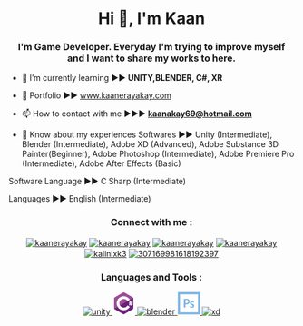 <h1 align="center">Hi 🥴, I'm Kaan</h1>
<h3 align="center">I'm Game Developer. Everyday I'm trying to improve myself and I want to share my works to here.</h3>

- 🌱 I’m currently learning ▶▶ **UNITY,BLENDER, C#, XR**

- 📝 Portfolio ▶▶ www.kaanerayakay.com

- 📫 How to contact with me ▶▶▶ **kaanakay69@hotmail.com**

- 📄 Know about my experiences 
Softwares ▶▶  Unity (Intermediate), Blender (Intermediate), Adobe XD (Advanced), Adobe Substance 3D Painter(Beginner), Adobe Photoshop (Intermediate), Adobe Premiere Pro (Intermediate), Adobe After Effects (Basic)

Software Language ▶▶ C Sharp (Intermediate)

Languages ▶▶ English (Intermediate)

<h3 align="center">Connect with me :</h3>
<p align="center">
  <a href="https://linkedin.com/in/kaanerayakay" target="blank"><img align="center" src="https://raw.githubusercontent.com/rahuldkjain/github-profile-readme-generator/master/src/images/icons/Social/linked-in-alt.svg" alt="kaanerayakay" height="30" width="40" /></a>
<a href="https://www.behance.net/kaanerayakay" target="blank"><img align="center" src="https://raw.githubusercontent.com/rahuldkjain/github-profile-readme-generator/master/src/images/icons/Social/behance.svg" alt="kaanerayakay" height="30" width="40" /></a>
<a href="https://www.youtube.com/c/kaanerayakay" target="blank"><img align="center" src="https://raw.githubusercontent.com/rahuldkjain/github-profile-readme-generator/master/src/images/icons/Social/youtube.svg" alt="kaanerayakay" height="30" width="40" /></a>
<a href="https://instagram.com/kaanerayakay" target="blank"><img align="center" src="https://raw.githubusercontent.com/rahuldkjain/github-profile-readme-generator/master/src/images/icons/Social/instagram.svg" alt="kaanerayakay" height="30" width="40" /></a>
<a href="https://twitter.com/kalinixk3" target="blank"><img align="center" src="https://raw.githubusercontent.com/rahuldkjain/github-profile-readme-generator/master/src/images/icons/Social/twitter.svg" alt="kalinixk3" height="30" width="40" /></a>
<a href="https://discordapp.com/users/307169981618192397 target="blank"><img align="center" src="https://raw.githubusercontent.com/rahuldkjain/github-profile-readme-generator/master/src/images/icons/Social/discord.svg" alt="307169981618192397" height="30" width="40" /></a>
</p>

<h3 align="center">Languages and Tools :</h3>
<p align="center"> <a href="https://unity.com/" target="_blank" rel="noreferrer"> <img src="https://www.vectorlogo.zone/logos/unity3d/unity3d-icon.svg" alt="unity" width="40" height="40"/> </a> <a href="https://www.w3schools.com/cs/" target="_blank" rel="noreferrer"> <img src="https://raw.githubusercontent.com/devicons/devicon/master/icons/csharp/csharp-original.svg" alt="csharp" width="40" height="40"/> </a> <a href="https://www.blender.org/" target="_blank" rel="noreferrer"> <img src="https://download.blender.org/branding/community/blender_community_badge_white.svg" alt="blender" width="40" height="40"/> </a> <a href="https://www.photoshop.com/en" target="_blank" rel="noreferrer"> <img src="https://raw.githubusercontent.com/devicons/devicon/master/icons/photoshop/photoshop-line.svg" alt="photoshop" width="40" height="40"/> </a>  <a href="https://www.adobe.com/products/xd.html" target="_blank" rel="noreferrer"> <img src="https://cdn.worldvectorlogo.com/logos/adobe-xd.svg" alt="xd" width="40" height="40"/> </a> </p>
